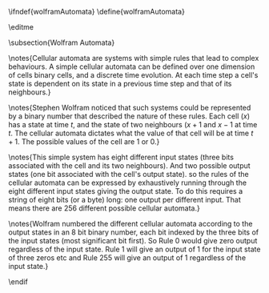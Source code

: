 \ifndef{wolframAutomata}
\define{wolframAutomata}


\editme


\subsection{Wolfram Automata}

\notes{Cellular automata are systems with simple rules that lead to complex behaviours. A simple cellular automata can be defined over one dimension of cells binary cells, and a discrete time evolution. At each time step a cell's state is dependent on its state in a previous time step and that of its neighbours.}

\notes{Stephen Wolfram noticed that such systems could be represented by a binary number that described the nature of these rules. Each cell ($x$) has a state at time $t$, and the state of two neighbours ($x+1$ and $x-1$ at time $t$. The cellular automata dictates what the value of that cell will be at time $t+1$. The possible values of the cell are $1$ or $0$.}

\notes{This simple system has eight different input states (three bits associated with the cell and its two neighbours). And two possible output states (one bit associated with the cell's output state). so the rules of the cellular automata can be expressed by exhaustively running through the eight different input states giving the output state. To do this requires a string of eight bits (or a byte) long: one output per different input. That means there are 256 different possible cellular automata.}

\notes{Wolfram numbered the different cellular automata according to the output states in an 8 bit binary number, each bit indexed by the three bits of the input states (most significant bit first). So Rule 0 would give zero output regardless of the input state. Rule 1 will give an output of 1 for the input state of three zeros etc and Rule 255 will give an output of 1 regardless of the input state.}


\endif
